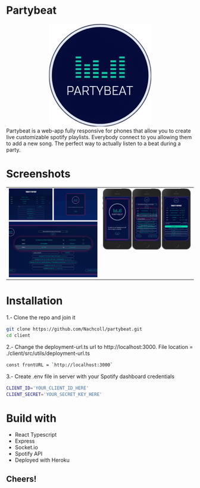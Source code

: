 # Partybeat

<div align=center>
<img src='./client/src/images/logo.png'>
</div>
Partybeat is a web-app fully responsive for phones that allow you to create live customizable spotify playlists.
Everybody connect to you allowing them to add a new song.
The perfect way to actually listen to a beat during a party.

# Screenshots

<table>
  <tr>
    <td valign="top"><img src="./client/src/images/demo2.png"/></td>
    <td valign="top"><img src="./client/src/images/demo.jpg"/></td>
  </tr>
</table>

# Installation

1.- Clone the repo and join it

```bash
git clone https://github.com/Nachcoll/partybeat.git
cd client
```

2.- Change the deployment-url.ts url to http://localhost:3000. File location = ./client/src/utils/deployment-url.ts

```bash
const frontURL = `http://localhost:3000`
```

3.- Create .env file in server with your Spotify dashboard credentials

```bash
CLIENT_ID='YOUR_CLIENT_ID_HERE'
CLIENT_SECRET='YOUR_SECRET_KEY_HERE'
```

# Build with

- React Typescript
- Express
- Socket.io
- Spotify API
- Deployed with Heroku

## Cheers!
